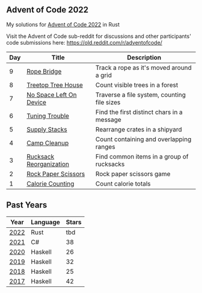 ## Advent of Code 2022

My solutions for [Advent of Code 2022](http://adventofcode.com/2022) in Rust

Visit the Advent of Code sub-reddit for discussions and other participants' code submissions here: https://old.reddit.com/r/adventofcode/

| Day | Title                                           | Description                                  |
| --- | ----------------------------------------------- | -------------------------------------------- |
| 9   | [Rope Bridge](./day_09/src/main.rs)             | Track a rope as it's moved around a grid     |
| 8   | [Treetop Tree House](./day_08/src/main.rs)      | Count visible trees in a forest              |
| 7   | [No Space Left On Device](./day_07/src/main.rs) | Traverse a file system, counting file sizes  |
| 6   | [Tuning Trouble](./day_06/src/main.rs)          | Find the first distinct chars in a message   |
| 5   | [Supply Stacks](./day_05/src/main.rs)           | Rearrange crates in a shipyard               |
| 4   | [Camp Cleanup](./day_04/src/main.rs)            | Count containing and overlapping ranges      |
| 3   | [Rucksack Reorganization](./day_03/src/main.rs) | Find common items in a group of rucksacks    |
| 2   | [Rock Paper Scissors](./day_02/src/main.rs)     | Rock paper scissors game                     |
| 1   | [Calorie Counting](./day_01/src/main.rs)        | Count calorie totals                         |

## Past Years

| Year                                              | Language | Stars |
| ------------------------------------------------- | -------- | ----- |
| [2022](https://github.com/jasonincanada/aoc-2022) | Rust     | tbd   |
| [2021](https://github.com/jasonincanada/aoc-2021) | C#       | 38    |
| [2020](https://github.com/jasonincanada/aoc-2020) | Haskell  | 26    |
| [2019](https://github.com/jasonincanada/aoc-2019) | Haskell  | 32    |
| [2018](https://github.com/jasonincanada/aoc-2018) | Haskell  | 25    |
| [2017](https://github.com/jasonincanada/aoc-2017) | Haskell  | 42    |
